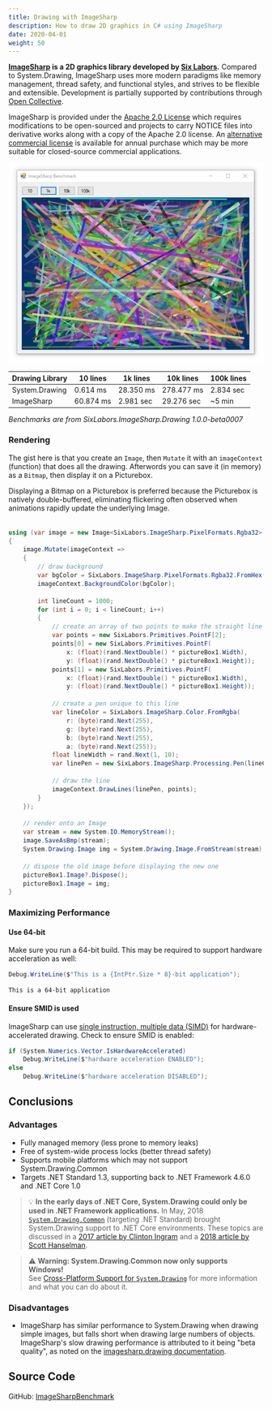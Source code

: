 ```yaml
---
title: Drawing with ImageSharp
description: How to draw 2D graphics in C# using ImageSharp
date: 2020-04-01
weight: 50
---
```


**[ImageSharp](https://github.com/SixLabors/ImageSharp) is a 2D graphics library developed by [Six Labors](https://sixlabors.com/).** Compared to System.Drawing, ImageSharp uses more modern paradigms like memory management, thread safety, and functional styles, and strives to be flexible and extensible. Development is partially supported by contributions through [Open Collective](https://opencollective.com/sixlabors).

ImageSharp is provided under the [Apache 2.0 License](https://github.com/SixLabors/ImageSharp/blob/master/LICENSE) which requires modifications to be open-sourced and projects to carry NOTICE files into derivative works along with a copy of the Apache 2.0 license. An [alternative commercial license](https://sixlabors.com/pricing/license) is available for annual purchase which may be more suitable for closed-source commercial applications.

<img src="drawing-with-imagesharp.png" class="d-block mx-auto">

<div class="text-center">
<div class="mx-auto d-inline-block">

Drawing Library | 10 lines | 1k lines | 10k lines | 100k lines
---|---|---|---|---
System.Drawing | 0.614 ms | 28.350 ms | 278.477 ms | 2.834 sec
ImageSharp | 60.874 ms | 2.981 sec | 29.276 sec | ~5 min

_Benchmarks are from SixLabors.ImageSharp.Drawing 1.0.0-beta0007_

</div>
</div>

### Rendering

The gist here is that you create an `Image`, then `Mutate` it with an `imageContext` (function) that does all the drawing. Afterwords you can save it (in memory) as a `Bitmap`, then display it on a Picturebox. 

Displaying a Bitmap on a Picturebox is preferred because the Picturebox is natively double-buffered, eliminating flickering often observed when animations rapidly update the underlying Image.

```cs

using (var image = new Image<SixLabors.ImageSharp.PixelFormats.Rgba32>(600, 400))
{
    image.Mutate(imageContext =>
    {
        // draw background
        var bgColor = SixLabors.ImageSharp.PixelFormats.Rgba32.FromHex("#003366");
        imageContext.BackgroundColor(bgColor);

        int lineCount = 1000;
        for (int i = 0; i < lineCount; i++)
        {
            // create an array of two points to make the straight line
            var points = new SixLabors.Primitives.PointF[2];
            points[0] = new SixLabors.Primitives.PointF(
                x: (float)(rand.NextDouble() * pictureBox1.Width),
                y: (float)(rand.NextDouble() * pictureBox1.Height));
            points[1] = new SixLabors.Primitives.PointF(
                x: (float)(rand.NextDouble() * pictureBox1.Width),
                y: (float)(rand.NextDouble() * pictureBox1.Height));

            // create a pen unique to this line
            var lineColor = SixLabors.ImageSharp.Color.FromRgba(
                r: (byte)rand.Next(255),
                g: (byte)rand.Next(255),
                b: (byte)rand.Next(255),
                a: (byte)rand.Next(255));
            float lineWidth = rand.Next(1, 10);
            var linePen = new SixLabors.ImageSharp.Processing.Pen(lineColor, lineWidth);

            // draw the line
            imageContext.DrawLines(linePen, points);
        }
    });

    // render onto an Image
    var stream = new System.IO.MemoryStream();
    image.SaveAsBmp(stream);
    System.Drawing.Image img = System.Drawing.Image.FromStream(stream);

    // dispose the old image before displaying the new one
    pictureBox1.Image?.Dispose();
    pictureBox1.Image = img;
}
```

### Maximizing Performance

#### Use 64-bit
Make sure you run a 64-bit build. This may be required to support hardware acceleration as well:

```cs
Debug.WriteLine($"This is a {IntPtr.Size * 8}-bit application");
```

```
This is a 64-bit application
```

#### Ensure SMID is used

ImageSharp can use [single instruction, multiple data (SIMD)](https://en.wikipedia.org/wiki/SIMD) for hardware-accelerated drawing. Check to ensure SMID is enabled:

```cs
if (System.Numerics.Vector.IsHardwareAccelerated)
    Debug.WriteLine($"hardware acceleration ENABLED");
else
    Debug.WriteLine($"hardware acceleration DISABLED");
```

## Conclusions

### Advantages

* Fully managed memory (less prone to memory leaks)
* Free of system-wide process locks (better thread safety)
* Supports mobile platforms which may not support System.Drawing.Common
* Targets .NET Standard 1.3, supporting back to .NET Framework 4.6.0 and .NET Core 1.0
 
> 💡 **In the early days of .NET Core, System.Drawing could only be used in .NET Framework applications.** In May, 2018 [`System.Drawing.Common`](https://www.nuget.org/packages/System.Drawing.Common/) (targeting .NET Standard) brought System.Drawing support to .NET Core environments. These topics are discussed in a [2017 article by Clinton Ingram](https://photosauce.net/blog/post/5-reasons-you-should-stop-using-systemdrawing-from-aspnet) and a [2018 article by Scott Hanselman](https://www.hanselman.com/blog/HowDoYouUseSystemDrawingInNETCore.aspx).

> ⚠️ **Warning: System.Drawing.Common now only supports Windows!**\
> See [Cross-Platform Support for `System.Drawing`](../../system.drawing/cross-platform) for more information and what you can do about it.

### Disadvantages

* ImageSharp has similar performance to System.Drawing when drawing simple images, but falls short when drawing large numbers of objects. ImageSharp's slow drawing performance is attributed to it being "beta quality", as noted on the [imagesharp.drawing documentation](https://docs.sixlabors.com/articles/imagesharp.drawing/).

## Source Code

GitHub: [ImageSharpBenchmark](https://github.com/swharden/Csharp-Data-Visualization/blob/master/dev/old/drawing/alternate/ImageSharpBenchmark)
